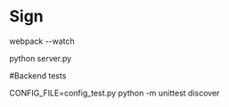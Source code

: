# Sign
webpack --watch

python server.py


#Backend tests

CONFIG_FILE=config_test.py python -m unittest discover

